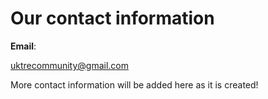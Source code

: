 # Our contact information

**Email**: 

[uktrecommunity@gmail.com](mailto:uktrecommunity@gmail.com)

More contact information will be added here as it is created!
